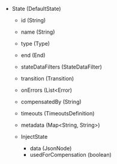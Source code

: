 - State (DefaultState)
  - id (String)
  - name (String)
  - type (Type)
  - end (End)
  - stateDataFilters (StateDataFilter)
  - transition (Transition)
  - onErrors (List<Error)
  - compensatedBy (String)
  - timeouts (TimeoutsDefinition)
  - metadata (Map<String, String>)

  - InjectState
    - data (JsonNode)
    - usedForCompensation (boolean)
